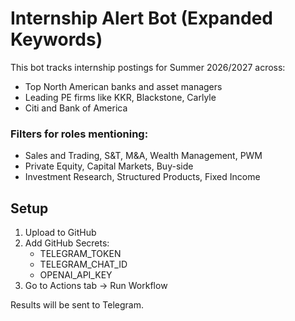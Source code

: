 # Internship Alert Bot (Expanded Keywords)

This bot tracks internship postings for Summer 2026/2027 across:
- Top North American banks and asset managers
- Leading PE firms like KKR, Blackstone, Carlyle
- Citi and Bank of America

### Filters for roles mentioning:
- Sales and Trading, S&T, M&A, Wealth Management, PWM
- Private Equity, Capital Markets, Buy-side
- Investment Research, Structured Products, Fixed Income

## Setup

1. Upload to GitHub
2. Add GitHub Secrets:
   - TELEGRAM_TOKEN
   - TELEGRAM_CHAT_ID
   - OPENAI_API_KEY
3. Go to Actions tab → Run Workflow

Results will be sent to Telegram.
